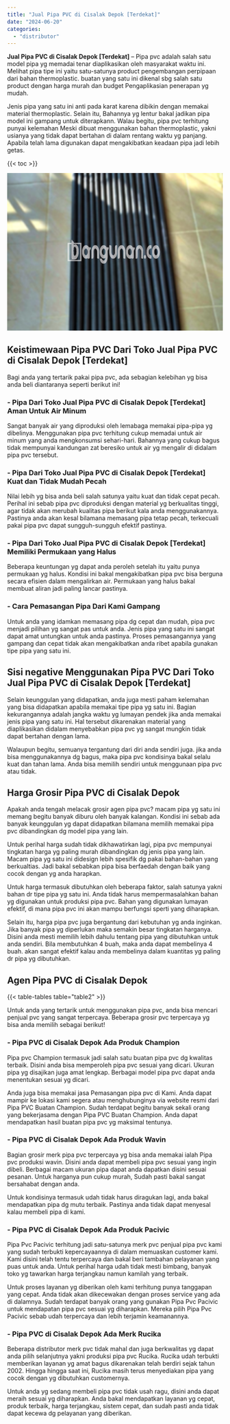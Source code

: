 ```yaml
---
title: "Jual Pipa PVC di Cisalak Depok [Terdekat]"
date: "2024-06-20"
categories: 
  - "distributor"
---
```


**Jual Pipa PVC di Cisalak Depok \[Terdekat\]** – Pipa pvc adalah salah satu model pipa yg memadai tenar diaplikasikan oleh masyarakat waktu ini. Melihat pipa tipe ini yaitu satu-satunya product pengembangan perpipaan dari bahan thermoplastic. buatan yang satu ini dikenal sbg salah satu product dengan harga murah dan budget Pengaplikasian penerapan yg mudah.

Jenis pipa yang satu ini anti pada karat karena dibikin dengan memakai material thermoplastic. Selain itu, Bahannya yg lentur bakal jadikan pipa model ini gampang untuk diterapkann. Walau begitu, pipa pvc terhitung punyai kelemahan Meski dibuat menggunakan bahan thermoplastic, yakni usianya yang tidak dapat bertahan di dalam rentang waktu yg panjang. Apabila telah lama digunakan dapat mengakibatkan keadaan pipa jadi lebih getas.

{{< toc >}}

![Jual Pipa PVC di Cisalak Depok [Terdekat]](/images/jaul-pipa-pvc-31.png)

## Keistimewaan Pipa PVC Dari Toko Jual Pipa PVC di Cisalak Depok \[Terdekat\]

Bagi anda yang tertarik pakai pipa pvc, ada sebagian kelebihan yg bisa anda beli diantaranya seperti berikut ini!

### \- Pipa Dari Toko Jual Pipa PVC di Cisalak Depok \[Terdekat\] Aman Untuk Air Minum

Sangat banyak air yang diproduksi oleh lemabaga memakai pipa-pipa yg dibelinya. Menggunakan pipa pvc terhitung cukup memadai untuk air minum yang anda mengkonsumsi sehari-hari. Bahannya yang cukup bagus tidak mempunyai kandungan zat beresiko untuk air yg mengalir di didalam pipa pvc tersebut.

### \- Pipa Dari Toko Jual Pipa PVC di Cisalak Depok \[Terdekat\] Kuat dan Tidak Mudah Pecah

Nilai lebih yg bisa anda beli salah satunya yaitu kuat dan tidak cepat pecah. Perihal ini sebab pipa pvc diproduksi dengan material yg berkualitas tinggi, agar tidak akan merubah kualitas pipa berikut kala anda menggunakannya. Pastinya anda akan kesal bilamana memasang pipa tetap pecah, terkecuali pakai pipa pvc dapat sungguh-sungguh efektif pastinya.

### \- Pipa Dari Toko Jual Pipa PVC di Cisalak Depok \[Terdekat\] Memiliki Permukaan yang Halus

Beberapa keuntungan yg dapat anda peroleh setelah itu yaitu punya permukaan yg halus. Kondisi ini bakal mengakibatkan pipa pvc bisa berguna secara efisien dalam mengalirkan air. Permukaan yang halus bakal membuat aliran jadi paling lancar pastinya.

### \- Cara Pemasangan Pipa Dari Kami Gampang

Untuk anda yang idamkan memasang pipa dg cepat dan mudah, pipa pvc menjadi pilihan yg sangat pas untuk anda. Jenis pipa yang satu ini sangat dapat amat untungkan untuk anda pastinya. Proses pemasangannya yang gampang dan cepat tidak akan mengakibatkan anda ribet apabila gunakan tipe pipa yang satu ini.

## Sisi negative Menggunakan Pipa PVC Dari Toko Jual Pipa PVC di Cisalak Depok \[Terdekat\]

Selain keunggulan yang didapatkan, anda juga mesti paham kelemahan yang bisa didapatkan apabila memakai tipe pipa yg satu ini. Bagian kekurangannya adalah jangka waktu yg lumayan pendek jika anda memakai jenis pipa yang satu ini. Hal tersebut dikarenakan material yang diaplikasikan didalam menyebabkan pipa pvc yg sangat mungkin tidak dapat bertahan dengan lama.

Walaupun begitu, semuanya tergantung dari diri anda sendiri juga. jika anda bisa menggunakannya dg bagus, maka pipa pvc kondisinya bakal selalu kuat dan tahan lama. Anda bisa memilih sendiri untuk menggunaan pipa pvc atau tidak.

## Harga Grosir Pipa PVC di Cisalak Depok

Apakah anda tengah melacak grosir agen pipa pvc? macam pipa yg satu ini memang begitu banyak diburu oleh banyak kalangan. Kondisi ini sebab ada banyak keunggulan yg dapat didapatkan bilamana memilih memakai pipa pvc dibandingkan dg model pipa yang lain.

Untuk perihal harga sudah tidak dikhawatirkan lagi, pipa pvc mempunyai tingkatan harga yg paling murah dibandingkan dg jenis pipa yang lain. Macam pipa yg satu ini didesign lebih spesifik dg pakai bahan-bahan yang berkualtias. Jadi bakal sebabkan pipa bisa berfaedah dengan baik yang cocok dengan yg anda harapkan.

Untuk harga termasuk dibutuhkan oleh beberapa faktor, salah satunya yakni bahan dr tipe pipa yg satu ini. Anda tidak harus mempermasalahkan bahan yg digunakan untuk produksi pipa pvc. Bahan yang digunakan lumayan efektif, di mana pipa pvc ini akan mampu berfungsi sperti yang diharapkan.

Selain itu, harga pipa pvc juga bergantung dari kebutuhan yg anda inginkan. Jika banyak pipa yg diperlukan maka semakin besar tingkatan harganya. Disini anda mesti memilih lebih dahulu tentang pipa yang dibutuhkan untuk anda sendiri. Bila membutuhkan 4 buah, maka anda dapat membelinya 4 buah. akan sangat efektif kalau anda membelinya dalam kuantitas yg paling dr pipa yg dibutuhkan.

## Agen Pipa PVC di Cisalak Depok

{{< table-tables table="table2" >}}

Untuk anda yang tertarik untuk menggunakan pipa pvc, anda bisa mencari penjual pvc yang sangat terpercaya. Beberapa grosir pvc terpercaya yg bisa anda memilih sebagai berikut!

### \- Pipa PVC di Cisalak Depok Ada Produk Champion

Pipa pvc Champion termasuk jadi salah satu buatan pipa pvc dg kwalitas terbaik. Disini anda bisa memperoleh pipa pvc sesuai yang dicari. Ukuran pipa yg disajikan juga amat lengkap. Berbagai model pipa pvc dapat anda menentukan sesuai yg dicari.

Anda juga bisa memakai jasa Pemasangan pipa pvc di Kami. Anda dapat mampir ke lokasi kami segera atau menghubunginya via website resmi dari Pipa PVC Buatan Champion. Sudah terdapat begitu banyak sekali orang yang bekerjasama dengan Pipa PVC Buatan Champion. Anda dapat mendapatkan hasil buatan pipa pvc yg maksimal tentunya.

### \- Pipa PVC di Cisalak Depok Ada Produk Wavin

Bagian grosir merk pipa pvc terpercaya yg bisa anda memakai ialah Pipa pvc produksi wavin. Disini anda dapat membeli pipa pvc sesuai yang ingin dibeli. Berbagai macam ukuran pipa dapat anda dapatkan disini sesuai pesanan. Untuk harganya pun cukup murah, Sudah pasti bakal sangat bersahabat dengan anda.

Untuk kondisinya termasuk udah tidak harus diragukan lagi, anda bakal mendapatkan pipa dg mutu terbaik. Pastinya anda tidak dapat menyesal kalau membeli pipa di kami.

### \- Pipa PVC di Cisalak Depok Ada Produk Pacivic

Pipa Pvc Pacivic terhitung jadi satu-satunya merk pvc penjual pipa pvc kami yang sudah terbukti kepercayaannya di dalam memuaskan customer kami. Kami disini telah tentu terpercaya dan bakal beri tambahan pelayanan yang puas untuk anda. Untuk perihal harga udah tidak mesti bimbang, banyak toko yg tawarkan harga terjangkau namun kamilah yang terbaik.

Untuk proses layanan yg diberikan oleh kami terhitung punya tanggapan yang cepat. Anda tidak akan dikecewakan dengan proses service yang ada di dalamnya. Sudah terdapat banyak orang yang gunakan Pipa Pvc Pacivic untuk mendapatan pipa pvc sesuai yg diharapkan. Mereka pilih Pipa Pvc Pacivic sebab udah terpercaya dan lebih terjamin keamanannya.

### \- Pipa PVC di Cisalak Depok Ada Merk Rucika

Beberapa distributor merk pvc tidak mahal dan juga berkwalitas yg dapat anda pilih selanjutnya yakni produksi pipa pvc Rucika. Rucika udah terbukti memberikan layanan yg amat bagus dikarenakan telah berdiri sejak tahun 2002. Hingga hingga saat ini, Rucika masih terus menyediakan pipa yang cocok dengan yg dibutuhkan customernya.

Untuk anda yg sedang membeli pipa pvc tidak usah ragu, disini anda dapat meraih sesuai yg diharapkan. Anda bakal mendapatkan layanan yg cepat, produk terbaik, harga terjangkau, sistem cepat, dan sudah pasti anda tidak dapat kecewa dg pelayanan yang diberikan.
